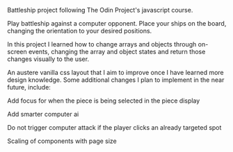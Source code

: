 Battleship project following The Odin Project's javascript course.

Play battleship against a computer opponent. Place your ships on the board, changing the orientation to your desired positions.

In this project I learned how to change arrays and objects through on-screen events, changing the array and object states and return those changes visually to the user.

An austere vanilla css layout that I aim to improve once I have learned more design knowledge. Some additional changes I plan to implement in the near future, include:

Add focus for when the piece is being selected in the piece display

Add smarter computer ai

Do not trigger computer attack if the player clicks an already targeted spot

Scaling of components with page size
